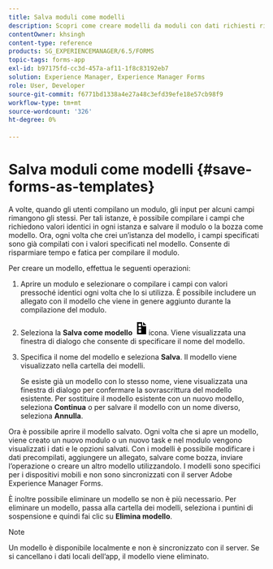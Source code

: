 ```yaml
---
title: Salva moduli come modelli
description: Scopri come creare modelli da moduli con dati richiesti ripetutamente.
contentOwner: khsingh
content-type: reference
products: SG_EXPERIENCEMANAGER/6.5/FORMS
topic-tags: forms-app
exl-id: b97175fd-cc3d-457a-af11-1f8c83192eb7
solution: Experience Manager, Experience Manager Forms
role: User, Developer
source-git-commit: f6771bd1338a4e27a48c3efd39efe18e57cb98f9
workflow-type: tm+mt
source-wordcount: '326'
ht-degree: 0%

---
```


# Salva moduli come modelli {#save-forms-as-templates}

A volte, quando gli utenti compilano un modulo, gli input per alcuni campi rimangono gli stessi. Per tali istanze, è possibile compilare i campi che richiedono valori identici in ogni istanza e salvare il modulo o la bozza come modello. Ora, ogni volta che crei un’istanza del modello, i campi specificati sono già compilati con i valori specificati nel modello. Consente di risparmiare tempo e fatica per compilare il modulo.

Per creare un modello, effettua le seguenti operazioni:

1. Aprire un modulo e selezionare o compilare i campi con valori pressoché identici ogni volta che lo si utilizza. È possibile includere un allegato con il modello che viene in genere aggiunto durante la compilazione del modulo.
1. Seleziona la **Salva come modello** ![save_as_template](assets/save_as_template.png)icona. Viene visualizzata una finestra di dialogo che consente di specificare il nome del modello.
1. Specifica il nome del modello e seleziona **Salva**. Il modello viene visualizzato nella cartella dei modelli.

   Se esiste già un modello con lo stesso nome, viene visualizzata una finestra di dialogo per confermare la sovrascrittura del modello esistente. Per sostituire il modello esistente con un nuovo modello, seleziona **Continua** o per salvare il modello con un nome diverso, seleziona **Annulla**.

Ora è possibile aprire il modello salvato. Ogni volta che si apre un modello, viene creato un nuovo modulo o un nuovo task e nel modulo vengono visualizzati i dati e le opzioni salvati. Con i modelli è possibile modificare i dati precompilati, aggiungere un allegato, salvare come bozza, inviare l’operazione o creare un altro modello utilizzandolo. I modelli sono specifici per i dispositivi mobili e non sono sincronizzati con il server Adobe Experience Manager Forms.

È inoltre possibile eliminare un modello se non è più necessario. Per eliminare un modello, passa alla cartella dei modelli, seleziona i puntini di sospensione e quindi fai clic su **Elimina modello**.

>[!NOTE]
>
>Un modello è disponibile localmente e non è sincronizzato con il server. Se si cancellano i dati locali dell’app, il modello viene eliminato.
